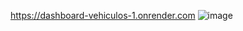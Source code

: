 https://dashboard-vehiculos-1.onrender.com
![image](https://github.com/user-attachments/assets/753ef2bb-6afc-4cf3-86ed-010bc69866c0)
